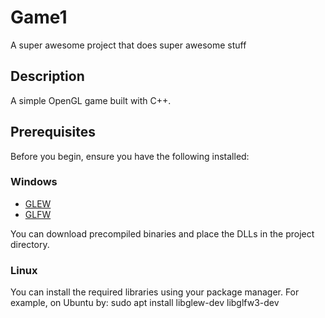 # Game1
A super awesome project that does super awesome stuff

## Description
A simple OpenGL game built with C++.

## Prerequisites
Before you begin, ensure you have the following installed:

### Windows
- [GLEW](http://glew.sourceforge.net/)
- [GLFW](https://www.glfw.org/download.html)

You can download precompiled binaries and place the DLLs in the project directory.

### Linux
You can install the required libraries using your package manager. For example, on Ubuntu by:
sudo apt install libglew-dev libglfw3-dev

